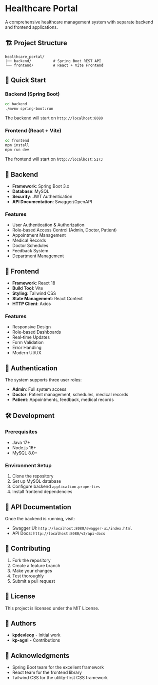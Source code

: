 # Healthcare Portal

A comprehensive healthcare management system with separate backend and frontend applications.

## 🏗️ Project Structure

```
healthcare_portal/
├── backend/          # Spring Boot REST API
└── frontend/         # React + Vite Frontend
```

## 🚀 Quick Start

### Backend (Spring Boot)

```bash
cd backend
./mvnw spring-boot:run
```

The backend will start on `http://localhost:8080`

### Frontend (React + Vite)

```bash
cd frontend
npm install
npm run dev
```

The frontend will start on `http://localhost:5173`

## 📁 Backend

- **Framework**: Spring Boot 3.x
- **Database**: MySQL
- **Security**: JWT Authentication
- **API Documentation**: Swagger/OpenAPI

### Features
- User Authentication & Authorization
- Role-based Access Control (Admin, Doctor, Patient)
- Appointment Management
- Medical Records
- Doctor Schedules
- Feedback System
- Department Management

## 🎨 Frontend

- **Framework**: React 18
- **Build Tool**: Vite
- **Styling**: Tailwind CSS
- **State Management**: React Context
- **HTTP Client**: Axios

### Features
- Responsive Design
- Role-based Dashboards
- Real-time Updates
- Form Validation
- Error Handling
- Modern UI/UX

## 🔐 Authentication

The system supports three user roles:

- **Admin**: Full system access
- **Doctor**: Patient management, schedules, medical records
- **Patient**: Appointments, feedback, medical records

## 🛠️ Development

### Prerequisites
- Java 17+
- Node.js 16+
- MySQL 8.0+

### Environment Setup
1. Clone the repository
2. Set up MySQL database
3. Configure backend `application.properties`
4. Install frontend dependencies

## 📝 API Documentation

Once the backend is running, visit:
- Swagger UI: `http://localhost:8080/swagger-ui/index.html`
- API Docs: `http://localhost:8080/v3/api-docs`

## 🤝 Contributing

1. Fork the repository
2. Create a feature branch
3. Make your changes
4. Test thoroughly
5. Submit a pull request

## 📄 License

This project is licensed under the MIT License.

## 👥 Authors

- **kpdevleop** - Initial work
- **kp-agni** - Contributions

## 🙏 Acknowledgments

- Spring Boot team for the excellent framework
- React team for the frontend library
- Tailwind CSS for the utility-first CSS framework 